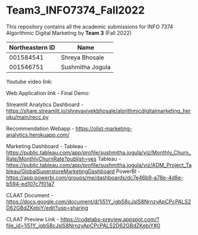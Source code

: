# Team3_INFO7374_Fall2022

This repository contains all the academic submissions for INFO 7374 Algorithmic Digital Marketing by **Team 3** (Fall 2022) 


| Northeastern ID | Name
| --- | --- 
|001584541 | Shreya Bhosale
|001546751 | Sushmitha Jogula 


Youtube video link:

Web Application link - Final Demo: 

Streamlit Analytics Dashboard - https://share.streamlit.io/shreyavivekbhosale/alorithmicdigitalmarketing_heroku/main/recc.py

Recommendation Webapp - https://olist-marketing-analytics.herokuapp.com/ 

Marketing Dashboard -
Tableau -  https://public.tableau.com/app/profile/sushmitha.jogula/viz/Monthly_Churn_Rate/MonthlyChurnRate?publish=yes
Tableau - https://public.tableau.com/app/profile/sushmitha.jogula/viz/ADM_Project_Tableau/GlobalSuperstoreMarketingDashboard
PowerBI - https://app.powerbi.com/groups/me/dashboards/dc7e46b9-a78e-4d8e-b594-ed107c7f01a7

CLAAT Document - https://docs.google.com/document/d/1i51Y_igbS8cJslS8NrnzyApCPcPALS2D62GBdZKebiY/edit?usp=sharing

CLAAT Preview Link - https://codelabs-preview.appspot.com/?file_id=1i51Y_igbS8cJslS8NrnzyApCPcPALS2D62GBdZKebiY#0
